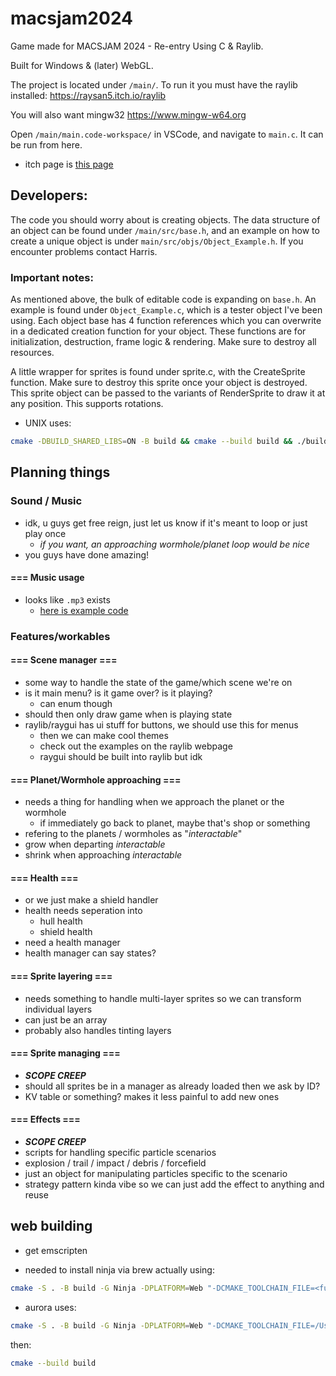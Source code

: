 # macsjam2024

Game made for MACSJAM 2024 - Re-entry
Using C & Raylib.

Built for Windows & (later) WebGL.

The project is located under `/main/`. To run it you must have the raylib installed:
https://raysan5.itch.io/raylib

You will also want mingw32
https://www.mingw-w64.org

Open `/main/main.code-workspace/` in VSCode, and navigate to `main.c`. It can be run from here.

* itch page is [this page](https://refreshingcucumber.itch.io/light-shift)

## Developers:

The code you should worry about is creating objects. The data structure of an object can be found under `/main/src/base.h`, and an example on how to create a unique object is under `main/src/objs/Object_Example.h`.
If you encounter problems contact Harris.

### Important notes:
As mentioned above, the bulk of editable code is expanding on `base.h`. An example is found under `Object_Example.c`, which is a tester object I've been using.
Each object base has 4 function references which you can overwrite in a dedicated creation function for your object. These functions are for initialization, 
destruction, frame logic & rendering. Make sure to destroy all resources.

A little wrapper for sprites is found under sprite.c, with the CreateSprite function. Make sure to destroy this sprite once your object is destroyed.
This sprite object can be passed to the variants of RenderSprite to draw it at any position. This supports rotations.


* UNIX uses:
```bash
cmake -DBUILD_SHARED_LIBS=ON -B build && cmake --build build && ./build/gamer
```


## Planning things

###  Sound / Music

* idk, u guys get free reign, just let us know if it's meant to loop or just play once
    * *if you want, an approaching wormhole/planet loop would be nice*
* you guys have done amazing!

#### === Music usage

* looks like `.mp3` exists
    * [here is example code](https://www.raylib.com/examples/audio/loader.html?name=audio_music_stream)

### Features/workables

#### === Scene manager ===

* some way to handle the state of the game/which scene we're on
* is it main menu? is it game over? is it playing?
    * can enum though
* should then only draw game when is playing state
* raylib/raygui has ui stuff for buttons, we should use this for menus
    * then we can make cool themes
    * check out the examples on the raylib webpage
    * raygui should be built into raylib but idk

#### === Planet/Wormhole approaching ===

* needs a thing for handling when we approach the planet or the wormhole
    * if immediately go back to planet, maybe that's shop or something
* refering to the planets / wormholes as "*interactable*"
* grow when departing *interactable*
* shrink when approaching *interactable*

#### === Health ===

* or we just make a shield handler
* health needs seperation into
    * hull health
    * shield health
* need a health manager
* health manager can say states?


#### === Sprite layering ===

* needs something to handle multi-layer sprites so we can transform individual layers
* can just be an array
* probably also handles tinting layers

#### === Sprite managing ===

* ***SCOPE CREEP***
* should all sprites be in a manager as already loaded then we ask by ID?
* KV table or something? makes it less painful to add new ones

#### === Effects ===

* ***SCOPE CREEP***
* scripts for handling specific particle scenarios
* explosion / trail / impact / debris / forcefield
* just an object for manipulating particles specific to the scenario
* strategy pattern kinda vibe so we can just add the effect to anything and reuse


## web building

* get emscripten

* needed to install ninja via brew
actually using:
```bash
cmake -S . -B build -G Ninja -DPLATFORM=Web "-DCMAKE_TOOLCHAIN_FILE=<fullpath_to_emsdk>/upstream/emscripten/cmake/Modules/Platform/Emscripten.cmake"
```
* aurora uses:
```bash
cmake -S . -B build -G Ninja -DPLATFORM=Web "-DCMAKE_TOOLCHAIN_FILE=/Users/auroragriffith/emscripten_pain/emsdk/upstream/emscripten/cmake/Modules/Platform/Emscripten.cmake"
```

then:
```bash
cmake --build build
```